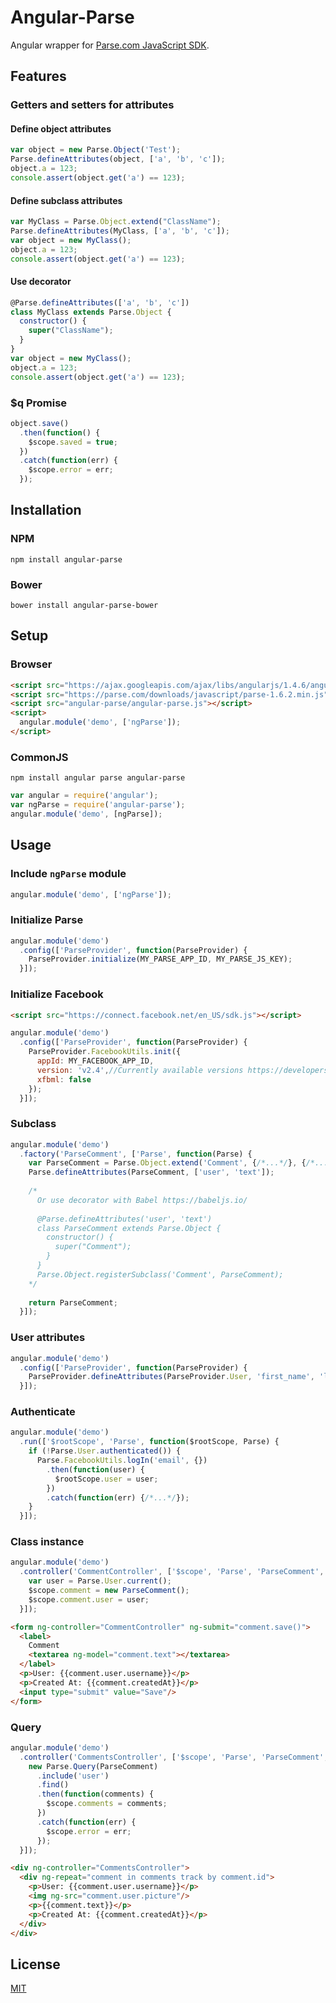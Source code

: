 # Angular-Parse
Angular wrapper for [Parse.com JavaScript SDK](https://parse.com/docs/js/api/).
## Features
### Getters and setters for attributes
#### Define object attributes
```javascript
var object = new Parse.Object('Test');
Parse.defineAttributes(object, ['a', 'b', 'c']);
object.a = 123;
console.assert(object.get('a') == 123);
```
#### Define subclass attributes
```javascript
var MyClass = Parse.Object.extend("ClassName");
Parse.defineAttributes(MyClass, ['a', 'b', 'c']);
var object = new MyClass();
object.a = 123;
console.assert(object.get('a') == 123);
```
#### Use decorator
```javascript
@Parse.defineAttributes(['a', 'b', 'c'])
class MyClass extends Parse.Object {
  constructor() {
    super("ClassName");
  }
}
var object = new MyClass();
object.a = 123;
console.assert(object.get('a') == 123);
```
### $q Promise
```javascript
object.save()
  .then(function() {
    $scope.saved = true;
  })
  .catch(function(err) {
    $scope.error = err;
  });
```
## Installation
### NPM
`npm install angular-parse`
### Bower
`bower install angular-parse-bower`
## Setup
### Browser
```html
<script src="https://ajax.googleapis.com/ajax/libs/angularjs/1.4.6/angular.min.js"></script>
<script src="https://parse.com/downloads/javascript/parse-1.6.2.min.js"></script>
<script src="angular-parse/angular-parse.js"></script>
<script>
  angular.module('demo', ['ngParse']);
</script>
```
### CommonJS
`npm install angular parse angular-parse`
```javascript
var angular = require('angular');
var ngParse = require('angular-parse');
angular.module('demo', [ngParse]);
```
## Usage
### Include `ngParse` module
```javascript
angular.module('demo', ['ngParse']);
```
### Initialize Parse
```javascript
angular.module('demo')
  .config(['ParseProvider', function(ParseProvider) {
    ParseProvider.initialize(MY_PARSE_APP_ID, MY_PARSE_JS_KEY);
  }]);
```
### Initialize Facebook
```html
<script src="https://connect.facebook.net/en_US/sdk.js"></script>
```
```javascript
angular.module('demo')
  .config(['ParseProvider', function(ParseProvider) {
    ParseProvider.FacebookUtils.init({
      appId: MY_FACEBOOK_APP_ID,
      version: 'v2.4',//Currently available versions https://developers.facebook.com/docs/apps/changelog
      xfbml: false
    });
  }]);
```
### Subclass
```javascript
angular.module('demo')
  .factory('ParseComment', ['Parse', function(Parse) {
    var ParseComment = Parse.Object.extend('Comment', {/*...*/}, {/*...*/});
    Parse.defineAttributes(ParseComment, ['user', 'text']);
    
    /*
      Or use decorator with Babel https://babeljs.io/
      
      @Parse.defineAttributes('user', 'text')
      class ParseComment extends Parse.Object {
        constructor() {
          super("Comment");
        }
      }
      Parse.Object.registerSubclass('Comment', ParseComment);
    */
    
    return ParseComment;
  }]);
```
### User attributes
```javascript
angular.module('demo')
  .config(['ParseProvider', function(ParseProvider) {
    ParseProvider.defineAttributes(ParseProvider.User, 'first_name', 'last_name', 'picture', 'comments');
  }]);
```
### Authenticate
```javascript
angular.module('demo')
  .run(['$rootScope', 'Parse', function($rootScope, Parse) {
    if (!Parse.User.authenticated()) {
      Parse.FacebookUtils.logIn('email', {})
        .then(function(user) {
          $rootScope.user = user;
        })
        .catch(function(err) {/*...*/});
    }
  }]);
```
### Class instance
```javascript
angular.module('demo')
  .controller('CommentController', ['$scope', 'Parse', 'ParseComment', function($scope, Parse, ParseComment) {
    var user = Parse.User.current();
    $scope.comment = new ParseComment();
    $scope.comment.user = user;
  }]);
```
```html
<form ng-controller="CommentController" ng-submit="comment.save()">
  <label>
    Comment
    <textarea ng-model="comment.text"></textarea>
  </label>
  <p>User: {{comment.user.username}}</p>
  <p>Created At: {{comment.createdAt}}</p>
  <input type="submit" value="Save"/>
</form>
```
### Query
```javascript
angular.module('demo')
  .controller('CommentsController', ['$scope', 'Parse', 'ParseComment', function($scope, Parse, ParseComment) {
    new Parse.Query(ParseComment)
      .include('user')
      .find()
      .then(function(comments) {
        $scope.comments = comments;
      })
      .catch(function(err) {
        $scope.error = err;
      });
  }]);
```
```html
<div ng-controller="CommentsController">
  <div ng-repeat="comment in comments track by comment.id">
    <p>User: {{comment.user.username}}</p>
    <img ng-src="comment.user.picture"/>
    <p>{{comment.text}}</p>
    <p>Created At: {{comment.createdAt}}</p>
  </div>
</div>
```
## License
[MIT](https://raw.githubusercontent.com/ivnivnch/angular-parse/master/LICENSE)
